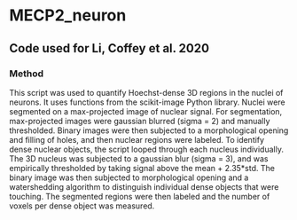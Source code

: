 # MECP2_neuron

## Code used for Li, Coffey et al. 2020

### Method

This script was used to quantify Hoechst-dense 3D regions in the nuclei of neurons. It uses functions from the scikit-image Python library. Nuclei were segmented on a max-projected image of nuclear signal. For segmentation, max-projected images were gaussian blurred (sigma = 2) and manually thresholded. Binary images were then subjected to a morphological opening and filling of holes, and then nuclear regions were labeled. To identify dense nuclear objects, the script looped through each nucleus individually. The 3D nucleus was subjected to a gaussian blur (sigma = 3), and was empirically thresholded by taking signal above the mean + 2.35*std. The binary image was then subjected to morphological opening and a watershedding algorithm to distinguish individual dense objects that were touching. The segmented regions were then labeled and the number of voxels per dense object was measured.
 
